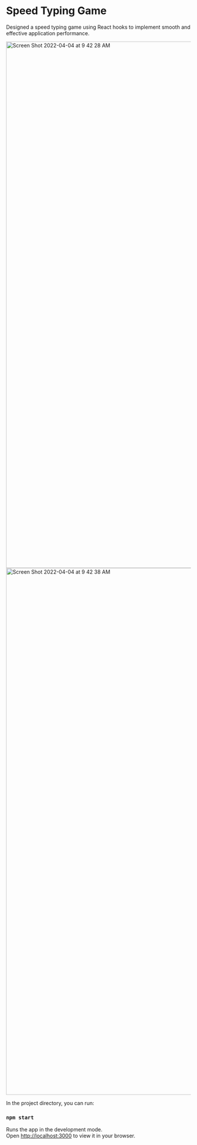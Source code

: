 # Speed Typing Game
Designed a speed typing game using React hooks to implement smooth and effective application performance.

<img width="1436" alt="Screen Shot 2022-04-04 at 9 42 28 AM" src="https://user-images.githubusercontent.com/93955996/161601381-35639bc4-be62-4311-a42a-45695902b93d.png">
<img width="1437" alt="Screen Shot 2022-04-04 at 9 42 38 AM" src="https://user-images.githubusercontent.com/93955996/161601390-e6ba0d39-5a41-4e11-9367-e8363672e181.png">


In the project directory, you can run:

### `npm start`

Runs the app in the development mode.\
Open [http://localhost:3000](http://localhost:3000) to view it in your browser.

